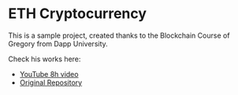 # ETH Cryptocurrency
This is a sample project, created thanks to the Blockchain Course of Gregory from Dapp University.

Check his works here:
- [YouTube 8h video](https://www.youtube.com/watch?v=XdKv5uwEk5A)
- [Original Repository](https://github.com/dappuniversity/token_sale)